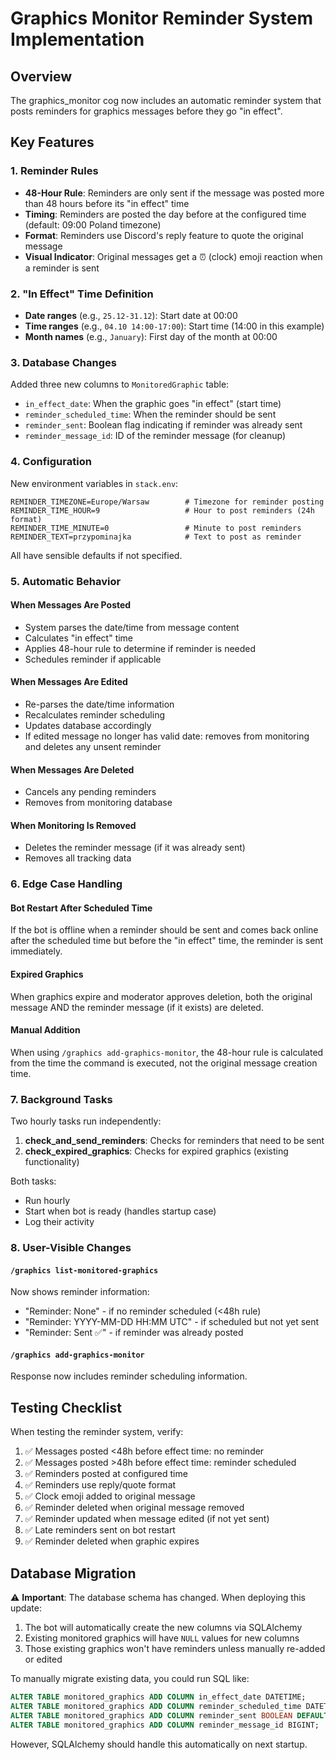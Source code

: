 # Graphics Monitor Reminder System Implementation

## Overview

The graphics_monitor cog now includes an automatic reminder system that posts reminders for graphics messages before they go "in effect".

## Key Features

### 1. Reminder Rules

- **48-Hour Rule**: Reminders are only sent if the message was posted more than 48 hours before its "in effect" time
- **Timing**: Reminders are posted the day before at the configured time (default: 09:00 Poland timezone)
- **Format**: Reminders use Discord's reply feature to quote the original message
- **Visual Indicator**: Original messages get a ⏰ (clock) emoji reaction when a reminder is sent

### 2. "In Effect" Time Definition

- **Date ranges** (e.g., `25.12-31.12`): Start date at 00:00
- **Time ranges** (e.g., `04.10 14:00-17:00`): Start time (14:00 in this example)
- **Month names** (e.g., `January`): First day of the month at 00:00

### 3. Database Changes

Added three new columns to `MonitoredGraphic` table:

- `in_effect_date`: When the graphic goes "in effect" (start time)
- `reminder_scheduled_time`: When the reminder should be sent
- `reminder_sent`: Boolean flag indicating if reminder was already sent
- `reminder_message_id`: ID of the reminder message (for cleanup)

### 4. Configuration

New environment variables in `stack.env`:

```env
REMINDER_TIMEZONE=Europe/Warsaw        # Timezone for reminder posting
REMINDER_TIME_HOUR=9                   # Hour to post reminders (24h format)
REMINDER_TIME_MINUTE=0                 # Minute to post reminders
REMINDER_TEXT=przypominajka            # Text to post as reminder
```

All have sensible defaults if not specified.

### 5. Automatic Behavior

#### When Messages Are Posted

- System parses the date/time from message content
- Calculates "in effect" time
- Applies 48-hour rule to determine if reminder is needed
- Schedules reminder if applicable

#### When Messages Are Edited

- Re-parses the date/time information
- Recalculates reminder scheduling
- Updates database accordingly
- If edited message no longer has valid date: removes from monitoring and deletes any unsent reminder

#### When Messages Are Deleted

- Cancels any pending reminders
- Removes from monitoring database

#### When Monitoring Is Removed

- Deletes the reminder message (if it was already sent)
- Removes all tracking data

### 6. Edge Case Handling

#### Bot Restart After Scheduled Time

If the bot is offline when a reminder should be sent and comes back online after the scheduled time but before the "in effect" time, the reminder is sent immediately.

#### Expired Graphics

When graphics expire and moderator approves deletion, both the original message AND the reminder message (if it exists) are deleted.

#### Manual Addition

When using `/graphics add-graphics-monitor`, the 48-hour rule is calculated from the time the command is executed, not the original message creation time.

### 7. Background Tasks

Two hourly tasks run independently:

1. **check_and_send_reminders**: Checks for reminders that need to be sent
2. **check_expired_graphics**: Checks for expired graphics (existing functionality)

Both tasks:

- Run hourly
- Start when bot is ready (handles startup case)
- Log their activity

### 8. User-Visible Changes

#### `/graphics list-monitored-graphics`

Now shows reminder information:

- "Reminder: None" - if no reminder scheduled (<48h rule)
- "Reminder: YYYY-MM-DD HH:MM UTC" - if scheduled but not yet sent
- "Reminder: Sent ✅" - if reminder was already posted

#### `/graphics add-graphics-monitor`

Response now includes reminder scheduling information.

## Testing Checklist

When testing the reminder system, verify:

1. ✅ Messages posted <48h before effect time: no reminder
2. ✅ Messages posted >48h before effect time: reminder scheduled
3. ✅ Reminders posted at configured time
4. ✅ Reminders use reply/quote format
5. ✅ Clock emoji added to original message
6. ✅ Reminder deleted when original message removed
7. ✅ Reminder updated when message edited (if not yet sent)
8. ✅ Late reminders sent on bot restart
9. ✅ Reminder deleted when graphic expires

## Database Migration

⚠️ **Important**: The database schema has changed. When deploying this update:

1. The bot will automatically create the new columns via SQLAlchemy
2. Existing monitored graphics will have `NULL` values for new columns
3. Those existing graphics won't have reminders unless manually re-added or edited

To manually migrate existing data, you could run SQL like:

```sql
ALTER TABLE monitored_graphics ADD COLUMN in_effect_date DATETIME;
ALTER TABLE monitored_graphics ADD COLUMN reminder_scheduled_time DATETIME;
ALTER TABLE monitored_graphics ADD COLUMN reminder_sent BOOLEAN DEFAULT 0;
ALTER TABLE monitored_graphics ADD COLUMN reminder_message_id BIGINT;
```

However, SQLAlchemy should handle this automatically on next startup.

